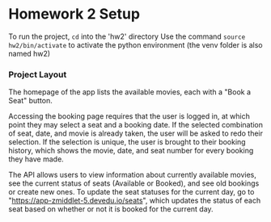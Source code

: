 
# Homework 2 Setup

To run the project, `cd` into the 'hw2' directory
Use the command `source hw2/bin/activate` to activate the python environment (the venv folder is also named hw2)

### Project Layout

The homepage of the app lists the available movies, each with a "Book a Seat" button.

Accessing the booking page requires that the user is logged in, at which point they may select
a seat and a booking date. If the selected combination of seat, date, and movie is already taken,
the user will be asked to redo their selection. If the selection is unique, the user is brought to
their booking history, which shows the movie, date, and seat number for every booking they have made.

The API allows users to view information about currently available movies, see the current status of seats
(Available or Booked), and see old bookings or create new ones. To update the seat statuses for the current
day, go to "https://app-zmiddlet-5.devedu.io/seats", which updates the status of each seat based on whether
or not it is booked for the current day.
